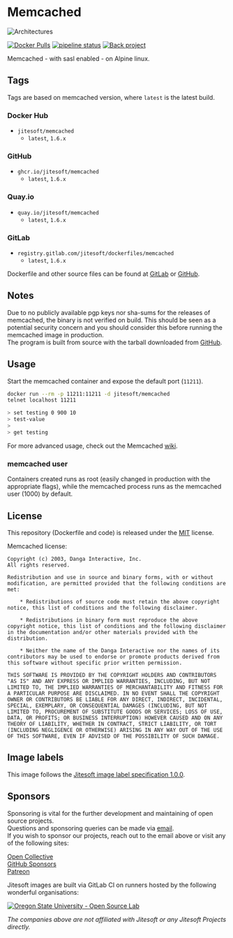 # Memcached
![Architectures](https://img.shields.io/badge/architectures-arm64%20%7C%20amd64-0.svg)

[![Docker Pulls](https://img.shields.io/docker/pulls/jitesoft/memcached.svg)](https://hub.docker.com/r/jitesoft/memcached)
[![pipeline status](https://gitlab.com/jitesoft/dockerfiles/memcached/badges/master/pipeline.svg)](https://gitlab.com/jitesoft/dockerfiles/memcached/commits/master)
[![Back project](https://img.shields.io/badge/Open%20Collective-Tip%20the%20devs!-blue.svg)](https://opencollective.com/jitesoft-open-source)

Memcached - with sasl enabled - on Alpine linux.

## Tags

Tags are based on memcached version, where `latest` is the latest build.

### Docker Hub

* `jitesoft/memcached`
    * `latest`, `1.6.x`

### GitHub

* `ghcr.io/jitesoft/memcached`
  * `latest`, `1.6.x`

### Quay.io

* `quay.io/jitesoft/memcached`
    * `latest`, `1.6.x`  

### GitLab

* `registry.gitlab.com/jitesoft/dockerfiles/memcached`
    * `latest`, `1.6.x`

Dockerfile and other source files can be found at [GitLab](https://gitlab.com/jitesoft/dockerfiles/memcached) or [GitHub](https://gitlab.com/jitesoft/dockerfiles/memcached).

## Notes

Due to no publicly available pgp keys nor sha-sums for the releases of memcached, the binary is not verified on build. 
This should be seen as a potential security concern and you should consider this before running the memcached image in production.  
The program is built from source with the tarball downloaded from [GitHub](https://github.com/memcached/memcached/releases).

## Usage

Start the memcached container and expose the default port (`11211`).

```bash
docker run --rm -p 11211:11211 -d jitesoft/memcached 
telnet localhost 11211

> set testing 0 900 10
> test-value
>
> get testing
```

For more advanced usage, check out the Memcached [wiki](https://github.com/memcached/memcached/wiki).

### memcached user

Containers created runs as root (easily changed in production with the appropriate flags),
while the memcached process runs as the memcached user (1000) by default.

## License

This repository (Dockerfile and code) is released under the [MIT](https://gitlab.com/jitesoft/dockerfiles/memcached/blob/master/LICENSE) license.

Memcached license:

```text
Copyright (c) 2003, Danga Interactive, Inc.
All rights reserved.

Redistribution and use in source and binary forms, with or without
modification, are permitted provided that the following conditions are
met:

    * Redistributions of source code must retain the above copyright
notice, this list of conditions and the following disclaimer.

    * Redistributions in binary form must reproduce the above
copyright notice, this list of conditions and the following disclaimer
in the documentation and/or other materials provided with the
distribution.

    * Neither the name of the Danga Interactive nor the names of its
contributors may be used to endorse or promote products derived from
this software without specific prior written permission.

THIS SOFTWARE IS PROVIDED BY THE COPYRIGHT HOLDERS AND CONTRIBUTORS
"AS IS" AND ANY EXPRESS OR IMPLIED WARRANTIES, INCLUDING, BUT NOT
LIMITED TO, THE IMPLIED WARRANTIES OF MERCHANTABILITY AND FITNESS FOR
A PARTICULAR PURPOSE ARE DISCLAIMED. IN NO EVENT SHALL THE COPYRIGHT
OWNER OR CONTRIBUTORS BE LIABLE FOR ANY DIRECT, INDIRECT, INCIDENTAL,
SPECIAL, EXEMPLARY, OR CONSEQUENTIAL DAMAGES (INCLUDING, BUT NOT
LIMITED TO, PROCUREMENT OF SUBSTITUTE GOODS OR SERVICES; LOSS OF USE,
DATA, OR PROFITS; OR BUSINESS INTERRUPTION) HOWEVER CAUSED AND ON ANY
THEORY OF LIABILITY, WHETHER IN CONTRACT, STRICT LIABILITY, OR TORT
(INCLUDING NEGLIGENCE OR OTHERWISE) ARISING IN ANY WAY OUT OF THE USE
OF THIS SOFTWARE, EVEN IF ADVISED OF THE POSSIBILITY OF SUCH DAMAGE.
```

## Image labels

This image follows the [Jitesoft image label specification 1.0.0](https://gitlab.com/snippets/1866155).

## Sponsors

Sponsoring is vital for the further development and maintaining of open source projects.  
Questions and sponsoring queries can be made via <a href="mailto:sponsor@jitesoft.com">email</a>.  
If you wish to sponsor our projects, reach out to the email above or visit any of the following sites:

[Open Collective](https://opencollective.com/jitesoft-open-source)  
[GitHub Sponsors](https://github.com/sponsors/jitesoft)  
[Patreon](https://www.patreon.com/jitesoft)

Jitesoft images are built via GitLab CI on runners hosted by the following wonderful organisations:

<a href="https://osuosl.org/" target="_blank" title="Oregon State University - Open Source Lab">
    <img src="https://jitesoft.com/images/oslx128.webp" alt="Oregon State University - Open Source Lab">
</a>

_The companies above are not affiliated with Jitesoft or any Jitesoft Projects directly._

